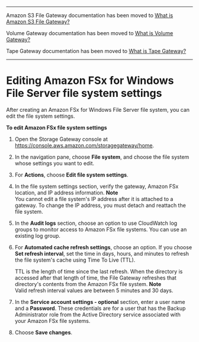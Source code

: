 --------

Amazon S3 File Gateway documentation has been moved to [What is Amazon S3 File Gateway?](https://docs.aws.amazon.com/filegateway/latest/files3/WhatIsStorageGateway.html)

Volume Gateway documentation has been moved to [What is Volume Gateway?](https://docs.aws.amazon.com/storagegateway/latest/vgw/WhatIsStorageGateway.html)

Tape Gateway documentation has been moved to [What is Tape Gateway?](https://docs.aws.amazon.com/storagegateway/latest/tgw/WhatIsStorageGateway.html)

--------

# Editing Amazon FSx for Windows File Server file system settings<a name="edit-file-system"></a>

After creating an Amazon FSx for Windows File Server file system, you can edit the file system settings\.

**To edit Amazon FSx file system settings**

1. Open the Storage Gateway console at [https://console\.aws\.amazon\.com/storagegateway/home](https://console.aws.amazon.com/storagegateway/)\.

1. In the navigation pane, choose **File system**, and choose the file system whose settings you want to edit\.

1. For **Actions**, choose **Edit file system settings**\.

1. In the file system settings section, verify the gateway, Amazon FSx location, and IP address information\.
**Note**  
You cannot edit a file system's IP address after it is attached to a gateway\. To change the IP address, you must detach and reattach the file system\.

1. In the **Audit logs** section, choose an option to use CloudWatch log groups to monitor access to Amazon FSx file systems\. You can use an existing log group\.

1. For **Automated cache refresh settings**, choose an option\. If you choose **Set refresh interval**, set the time in days, hours, and minutes to refresh the file system's cache using Time To Live \(TTL\)\. 

   TTL is the length of time since the last refresh\. When the directory is accessed after that length of time, the File Gateway refreshes that directory's contents from the Amazon FSx file system\.
**Note**  
Valid refresh interval values are between 5 minutes and 30 days\.

    

1. In the **Service account settings \- optional** section, enter a user name and a **Password**\. These credentials are for a user that has the Backup Administrator role from the Active Directory service associated with your Amazon FSx file systems\.

1. Choose **Save changes**\.